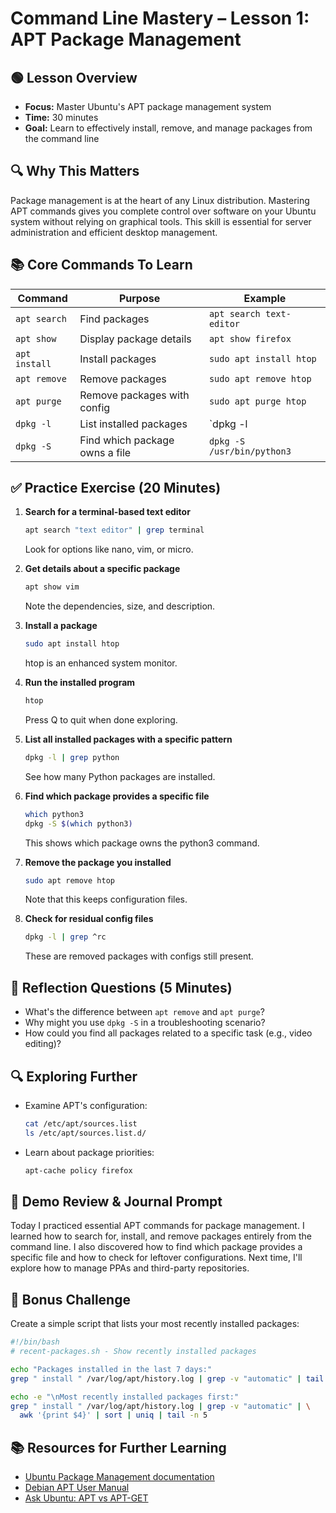 # Command Line Mastery – Lesson 1: APT Package Management

## 🟢 Lesson Overview
- **Focus:** Master Ubuntu's APT package management system
- **Time:** 30 minutes
- **Goal:** Learn to effectively install, remove, and manage packages from the command line

## 🔍 Why This Matters
Package management is at the heart of any Linux distribution. Mastering APT commands gives you complete control over software on your Ubuntu system without relying on graphical tools. This skill is essential for server administration and efficient desktop management.

## 📚 Core Commands To Learn

| Command | Purpose | Example |
|---------|---------|---------|
| `apt search` | Find packages | `apt search text-editor` |
| `apt show` | Display package details | `apt show firefox` |
| `apt install` | Install packages | `sudo apt install htop` |
| `apt remove` | Remove packages | `sudo apt remove htop` |
| `apt purge` | Remove packages with config | `sudo apt purge htop` |
| `dpkg -l` | List installed packages | `dpkg -l | grep python` |
| `dpkg -S` | Find which package owns a file | `dpkg -S /usr/bin/python3` |

## ✅ Practice Exercise (20 Minutes)

1. **Search for a terminal-based text editor**
   ```bash
   apt search "text editor" | grep terminal
   ```
   Look for options like nano, vim, or micro.

2. **Get details about a specific package**
   ```bash
   apt show vim
   ```
   Note the dependencies, size, and description.

3. **Install a package**
   ```bash
   sudo apt install htop
   ```
   htop is an enhanced system monitor.

4. **Run the installed program**
   ```bash
   htop
   ```
   Press Q to quit when done exploring.

5. **List all installed packages with a specific pattern**
   ```bash
   dpkg -l | grep python
   ```
   See how many Python packages are installed.

6. **Find which package provides a specific file**
   ```bash
   which python3
   dpkg -S $(which python3)
   ```
   This shows which package owns the python3 command.

7. **Remove the package you installed**
   ```bash
   sudo apt remove htop
   ```
   Note that this keeps configuration files.

8. **Check for residual config files**
   ```bash
   dpkg -l | grep ^rc
   ```
   These are removed packages with configs still present.

## 🧠 Reflection Questions (5 Minutes)
- What's the difference between `apt remove` and `apt purge`?
- Why might you use `dpkg -S` in a troubleshooting scenario?
- How could you find all packages related to a specific task (e.g., video editing)?

## 🔍 Exploring Further
- Examine APT's configuration:
  ```bash
  cat /etc/apt/sources.list
  ls /etc/apt/sources.list.d/
  ```
- Learn about package priorities:
  ```bash
  apt-cache policy firefox
  ```

## 📝 Demo Review & Journal Prompt
Today I practiced essential APT commands for package management.
I learned how to search for, install, and remove packages entirely from the command line.
I also discovered how to find which package provides a specific file and how to check for leftover configurations.
Next time, I'll explore how to manage PPAs and third-party repositories.

## 🌟 Bonus Challenge
Create a simple script that lists your most recently installed packages:

```bash
#!/bin/bash
# recent-packages.sh - Show recently installed packages

echo "Packages installed in the last 7 days:"
grep " install " /var/log/apt/history.log | grep -v "automatic" | tail -n 10

echo -e "\nMost recently installed packages first:"
grep " install " /var/log/apt/history.log | grep -v "automatic" | \
  awk '{print $4}' | sort | uniq | tail -n 5
```

## 📚 Resources for Further Learning
- [Ubuntu Package Management documentation](https://help.ubuntu.com/community/AptGet/Howto)
- [Debian APT User Manual](https://www.debian.org/doc/manuals/apt-guide/)
- [Ask Ubuntu: APT vs APT-GET](https://askubuntu.com/questions/445384/what-is-the-difference-between-apt-and-apt-get)